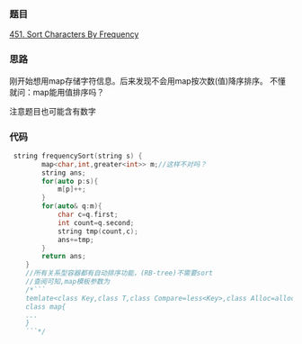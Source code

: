 ### 题目
[451. Sort Characters By Frequency](https://leetcode-cn.com/problems/sort-characters-by-frequency/)
### 思路
刚开始想用map存储字符信息。后来发现不会用map按次数(值)降序排序。
不懂就问：map能用值排序吗？

注意题目也可能含有数字

### 代码
```c++
 string frequencySort(string s) {
        map<char,int,greater<int>> m;//这样不对吗？
        string ans;
        for(auto p:s){
            m[p]++;
        }
        for(auto& q:m){
            char c=q.first;
            int count=q.second;
            string tmp(count,c);
            ans+=tmp;
        }
        return ans;
    }
    //所有关系型容器都有自动排序功能，(RB-tree)不需要sort
    //查阅可知,map模板参数为
    /*```
    temlate<class Key,class T,class Compare=less<Key>,class Alloc=alloc>
    class map{
    ...
    }
    ```*/
```
